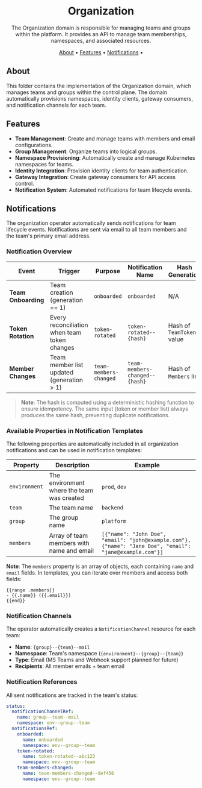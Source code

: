 <!--
Copyright 2025 Deutsche Telekom IT GmbH

SPDX-License-Identifier: CC0-1.0    
-->

<p align="center">
  <h1 align="center">Organization</h1>
</p>

<p align="center">
  The Organization domain is responsible for managing teams and groups within the platform. 
  It provides an API to manage team memberships, namespaces, and associated resources.
</p>

<p align="center">
  <a href="#about">About</a> •
  <a href="#features">Features</a> •
  <a href="#notifications">Notifications</a> •
</p>


## About

This folder contains the implementation of the Organization domain, which manages teams and groups within the control plane.
The domain automatically provisions namespaces, identity clients, gateway consumers, and notification channels for each team.

## Features

- **Team Management**: Create and manage teams with members and email configurations.
- **Group Management**: Organize teams into logical groups.
- **Namespace Provisioning**: Automatically create and manage Kubernetes namespaces for teams.
- **Identity Integration**: Provision identity clients for team authentication.
- **Gateway Integration**: Create gateway consumers for API access control.
- **Notification System**: Automated notifications for team lifecycle events.

## Notifications

The organization operator automatically sends notifications for team lifecycle events. Notifications are sent via email to all team members and the team's primary email address.

### Notification Overview

| Event                | Trigger                                      | Purpose                | Notification Name              | Hash Generation           |
|----------------------|----------------------------------------------|------------------------|--------------------------------|---------------------------|
| **Team Onboarding**  | Team creation (generation == 1)              | `onboarded`            | `onboarded`                    | N/A                       |
| **Token Rotation**   | Every reconciliation when team token changes | `token-rotated`        | `token-rotated--{hash}`        | Hash of `TeamToken` value |
| **Member Changes**   | Team member list updated (generation > 1)    | `team-members-changed` | `team-members-changed--{hash}` | Hash of `Members` list    |

> **Note**: The hash is computed using a deterministic hashing function to ensure idempotency. The same input (token or member list) always produces the same hash, preventing duplicate notifications.

### Available Properties in Notification Templates

The following properties are automatically included in all organization notifications and can be used in notification templates:

| Property      | Description                                                      | Example                                                                                                  |
|---------------|------------------------------------------------------------------|----------------------------------------------------------------------------------------------------------|
| `environment` | The environment where the team was created                       | `prod`, `dev`                                                                                            |
| `team`        | The team name                                                    | `backend`                                                                                                |
| `group`       | The group name                                                   | `platform`                                                                                               |
| `members`     | Array of team members with name and email                        | `[{"name": "John Doe", "email": "john@example.com"}, {"name": "Jane Doe", "email": "jane@example.com"}]` |

**Note**: The `members` property is an array of objects, each containing `name` and `email` fields. In templates, you can iterate over members and access both fields:
```
{{range .members}}
- {{.name}} ({{.email}})
{{end}}
```

### Notification Channels

The operator automatically creates a `NotificationChannel` resource for each team:
- **Name**: `{group}--{team}--mail`
- **Namespace**: Team's namespace (`{environment}--{group}--{team}`)
- **Type**: Email (MS Teams and Webhook support planned for future)
- **Recipients**: All member emails + team email

### Notification References

All sent notifications are tracked in the team's status:
```yaml
status:
  notificationChannelRef:
    name: group--team--mail
    namespace: env--group--team
  notificationsRef:
    onboarded:
      name: onboarded
      namespace: env--group--team
    token-rotated:
      name: token-rotated--abc123
      namespace: env--group--team
    team-members-changed:
      name: team-members-changed--def456
      namespace: env--group--team
```